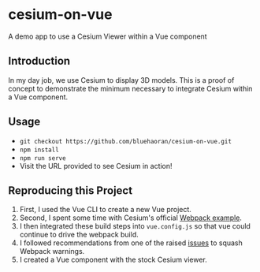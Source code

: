 # cesium-on-vue

A demo app to use a Cesium Viewer within a Vue component

## Introduction

In my day job, we use Cesium to display 3D models. This is a proof of concept to demonstrate the minimum
necessary to integrate Cesium within a Vue component.

## Usage

* `git checkout https://github.com/bluehaoran/cesium-on-vue.git`
* `npm install`
* `npm run serve`
* Visit the URL provided to see Cesium in action!

## Reproducing this Project

1. First, I used the Vue CLI to create a new Vue project.
1. Second, I spent some time with Cesium's official [Webpack example](https://github.com/AnalyticalGraphicsInc/cesium-webpack-example).
1. I then integrated these build steps into `vue.config.js` so that vue could continue to drive the webpack build.
1. I followed recommendations from one of the raised [issues](https://github.com/AnalyticalGraphicsInc/cesium-webpack-example/issues/6) to squash Webpack warnings.
1. I created a Vue component with the stock Cesium viewer.
